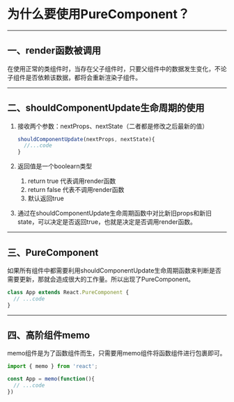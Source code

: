 # 为什么要使用PureComponent？

---

## 一、render函数被调用

在使用正常的类组件时，当存在父子组件时，只要父组件中的数据发生变化，不论子组件是否依赖该数据，都将会重新渲染子组件。

---

## 二、shouldComponentUpdate生命周期的使用

1. 接收两个参数：nextProps、nextState（二者都是修改之后最新的值）

   ```jsx
   shouldComponentUpdate(nextProps, nextState){
     //...code
   }
   ```

2. 返回值是一个boolearn类型

   1. return true 代表调用render函数
   2. return false 代表不调用render函数
   3. 默认返回true

3. 通过在shouldComponentUpdate生命周期函数中对比新旧props和新旧state，可以决定是否返回true，也就是决定是否调用render函数。

---

## 三、PureComponent

如果所有组件中都需要利用shouldComponentUpdate生命周期函数来判断是否需要更新，那就会造成很大的工作量。所以出现了PureComponent。

```jsx
class App extends React.PureComponent {
  // ...code
}
```

---

## 四、高阶组件memo

memo组件是为了函数组件而生，只需要用memo组件将函数组件进行包裹即可。

```jsx
import { memo } from 'react';

const App = memo(function(){
  // ...code
})
```

